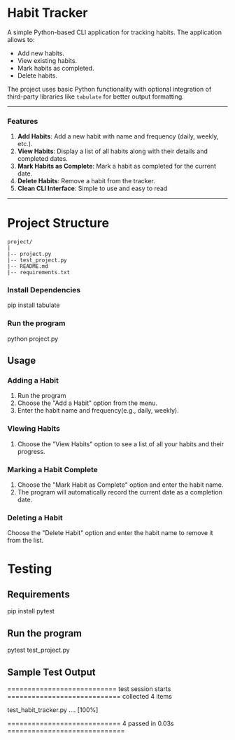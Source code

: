 # Habit Tracker

A simple Python-based CLI application for tracking habits. The application allows to:
- Add new habits.
- View existing habits.
- Mark habits as completed.
- Delete habits.

The project uses basic Python functionality with optional integration of third-party libraries like `tabulate` for better output formatting.

---

### Features

1. **Add Habits**: Add a new habit with name and frequency (daily, weekly, etc.).
2. **View Habits**: Display a list of all habits along with their details and completed dates.
3. **Mark Habits as Complete**: Mark a habit as completed for the current date.
4. **Delete Habits**: Remove a habit from the tracker.
5. **Clean CLI Interface**: Simple to use and easy to read

---

# Project Structure
```plaintext
project/
|
|-- project.py
|-- test_project.py  
|-- README.md
|-- requirements.txt
```

### Install Dependencies
pip install tabulate


### Run the program
python project.py


## Usage
### Adding a Habit
1. Run the program
2. Choose the "Add a Habit" option from the menu.
3. Enter the habit name and frequency(e.g., daily, weekly).

### Viewing Habits
1. Choose the "View Habits" option to see a list of all your habits and their progress.

### Marking a Habit Complete
1. Choose the "Mark Habit as Complete" option and enter the habit name.
2. The program will automatically record the current date as a completion date.

### Deleting a Habit
Choose the "Delete Habit" option and enter the habit name to remove it from the list.


# Testing

## Requirements
pip install pytest

## Run the program
pytest test_project.py

## Sample Test Output

=========================== test session starts ============================
collected 4 items

test_habit_tracker.py ....                                           [100%]

============================ 4 passed in 0.03s =============================




